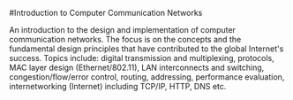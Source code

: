 #Introduction to Computer Communication Networks

An introduction to the design and implementation of computer communication networks. The focus is on the concepts and the fundamental design principles that have contributed to the global Internet's success. Topics include: digital transmission and multiplexing, protocols, MAC layer design (Ethernet/802.11), LAN interconnects and switching, congestion/flow/error control, routing, addressing, performance evaluation, internetworking (Internet) including TCP/IP, HTTP, DNS etc.
